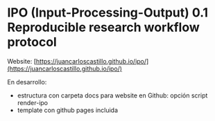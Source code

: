 # IPO (Input-Processing-Output) 0.1 Reproducible research workflow protocol

Website: [https://juancarloscastillo.github.io/ipo/](https://juancarloscastillo.github.io/ipo/)

En desarrollo:

- estructura con carpeta docs para website en Github: opción script render-ipo
- template con github pages incluida
